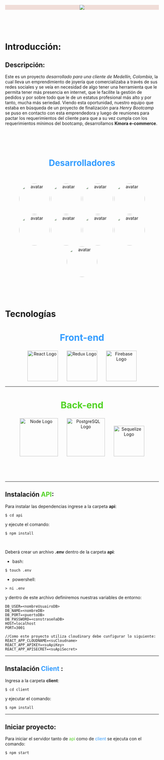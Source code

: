 <p align="center" style="background-color:#f0ddd8">
	<a href="http://68.183.106.112" target="_blank" rel="noopener noreferrer" >
	<img src="https://user-images.githubusercontent.com/58433889/124239825-7da67800-daf0-11eb-915d-18e56ee4c9cd.png" />
</a>
</p>
<br>
<br>
<br>


# Introducción:

## Descripción:

Este es un proyecto *desarrollado para una cliente de Medellín, Colombia*, la cual lleva un emprendimiento de joyería que comercializaba a través de sus redes sociales y se veía en necesidad de algo tener una herramienta que le permita tener más presencia en internet, que le facilite la gestión de pedidos y por sobre todo que le de un estatus profesional más alto y por tanto, mucha más seriedad. Viendo esta oportunidad, nuestro equipo que estaba en búsqueda de un proyecto de finalización para *Henry Bootcamp* se puso en contacto con esta emprendedora y luego de reuniones para pactar los requerimientos del cliente para que a su vez cumpla con los requerimientos mínimos del bootcamp, desarrollamos **Kmora e-commerce**.

<br>
<br>
<br>
<h1 align="center" style="color: #339cff">Desarrolladores</h1>
<br>

<p align="center">
	<a href="https://github.com/sbs001" target="_blank" rel="noopener noreferrer" ><img width="100" style="border-radius:50%" src="https://avatars.githubusercontent.com/u/50562395?v=4" alt="avatar"></a>
  <a href="https://github.com/jessicasaule" target="_blank" rel="noopener noreferrer" ><img width="100" style="border-radius:50%" src="https://avatars.githubusercontent.com/u/79380528?v=4" alt="avatar"></a>
  <a href="https://github.com/dfvallejosc" target="_blank" rel="noopener noreferrer" ><img width="100" style="border-radius:50%" src="https://avatars.githubusercontent.com/u/74154979?v=4" alt="avatar"></a>
	<a href="https://github.com/DimitriTriantafilo" target="_blank" rel="noopener noreferrer" ><img width="100" style="border-radius:50%" src="https://avatars.githubusercontent.com/u/77981692?v=4" alt="avatar"></a>
	<a href="https://github.com/scriptnoob12" target="_blank" rel="noopener noreferrer" ><img width="100" style="border-radius:50%" src="https://avatars.githubusercontent.com/u/58433889?v=4" alt="avatar"></a>
	<a href="https://github.com/RJurado16" target="_blank" rel="noopener noreferrer" ><img width="100" style="border-radius:50%" src="https://avatars.githubusercontent.com/u/68952790?v=4" alt="avatar"></a>
	<a href="https://github.com/jaimegalvis" target="_blank" rel="noopener noreferrer" ><img width="100" style="border-radius:50%" src="https://avatars.githubusercontent.com/u/23098246?v=4" alt="avatar"></a>
	<a href="https://github.com/gonza-fl" target="_blank" rel="noopener noreferrer" ><img width="100" style="border-radius:50%" src="https://avatars.githubusercontent.com/u/29445888?v=4" alt="avatar"></a>
	<a href="https://github.com/nohaynicksdisponibles" target="_blank" rel="noopener noreferrer" ><img 	width="100" style="border-radius:50%" src="https://avatars.githubusercontent.com/u/60353353?v=4" 	alt="avatar"></a>
</p>

<br>
<br>
<br>


# Tecnologías

<h2 align="center" style="color: #339cff; font-size:30px">Front-end</h2>
<p align="center">

<img 	width="100" src="https://cdn4.iconfinder.com/data/icons/logos-3/600/React.js_logo-512.png" 	alt="React Logo">
<img style="margin-left:25px; margin-right:25px"	width="100" src="https://cdn.worldvectorlogo.com/logos/redux.svg" 	alt="Redux Logo">
<img 	width="100" src="https://cdn4.iconfinder.com/data/icons/google-i-o-2016/512/google_firebase-512.png" 	alt="Firebase Logo">
</p>

<hr>

<h2 align="center" style="color: #52d325; font-size:30px">Back-end</h2>

<p align="center">
<img 	width="125" src="https://cdn4.iconfinder.com/data/icons/logos-3/454/nodejs-new-pantone-white-256.png" 	alt="Node Logo">
<img style="margin-left:25px; margin-right:25px"	width="125" src="https://www.vectorlogo.zone/logos/postgresql/postgresql-vertical.svg" 	alt="PostgreSQL Logo">
<img 	width="100" src="https://cdn.freebiesupply.com/logos/large/2x/sequelize-logo-png-transparent.png" 	alt="Sequelize Logo">
</p>

<br>
<br>
<br>
<hr>

## Instalación <span style="color: #52d325">API</span>:
Para instalar las dependencias ingrese a la carpeta **api**:
```
$ cd api
```
y ejecute el comando:
```
$ npm install
```
<br>

Deberá crear un archivo **.env** dentro de la carpeta **api**:
- bash:
```
$ touch .env
```
- powershell:
```
> ni .env
```
y dentro de este archivo definiremos nuestras variables de entorno:

```
DB_USER=<nombreUsuairoDB>
DB_NAME=<nombreDB>
DB_PORT=<puertoDB>
DB_PASSWORD=<constraseñaDB>
HOST=localhost
PORT=3001

//Como este proyecto utiliza cloudinary debe cunfigurar lo siguiente:
REACT_APP_CLOUDNAME=<suCloudname>
REACT_APP_APIKEY=<suApiKey>
REACT_APP_APISECRET=<suApiSecret>
```
<hr>

## Instalación <span style="color: #339cff"> Client </span>:
Ingresa a la carpeta **client**:
```
$ cd client
```
y ejecutar el comando:
```
$ npm install
```
<hr>

## Iniciar proyecto:

Para iniciar el servidor tanto de <span style="color: #52d325">api</span> como de <span style="color: #339cff">client</span> se ejecuta con el comando:

```
$ npm start
```

